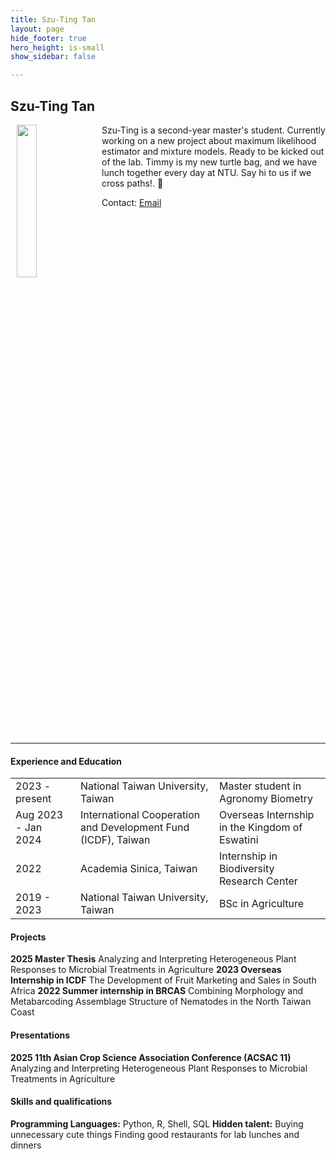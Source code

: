 ```yaml
---
title: Szu-Ting Tan
layout: page
hide_footer: true
hero_height: is-small
show_sidebar: false

---
```


## Szu-Ting Tan

<img src="{{site.url}}/img/szu_ting_tan.png" align="left" hspace="10" width="25%">

Szu-Ting is a second-year master's student. Currently working on a new project about maximum likelihood estimator and mixture models.
Ready to be kicked out of the lab. Timmy is my new turtle bag, and we have lunch together every day at NTU. Say hi to us if we cross paths!. 🐢

Contact:
<i class="fas fa-at"></i> [Email](mailto:r12621203@ntu.edu.tw)  

<!--
<i class="fab fa-github"></i> [Github]()  
<i class="fab fa-linkedin"></i> [LinkedIn]()
<i class="fab fa-google"></i> [Google Scholar]()  
-->

<br clear="all">
<hr class="solid">

#### Experience and Education

| | | |
| --- | --- | --- |
| 2023 - present | National Taiwan University, Taiwan | Master student in Agronomy Biometry |
| Aug 2023 - Jan 2024 | International Cooperation and Development Fund (ICDF), Taiwan | Overseas Internship in the Kingdom of Eswatini|
| 2022 | Academia Sinica, Taiwan | Internship in Biodiversity Research Center |
| 2019 - 2023 | National Taiwan University, Taiwan | BSc in Agriculture |


#### Projects
**2025 Master Thesis**
Analyzing and Interpreting Heterogeneous Plant Responses to Microbial Treatments in Agriculture
**2023 Overseas Internship in ICDF**
The Development of Fruit Marketing and Sales in South Africa
**2022 Summer internship in BRCAS**
Combining Morphology and Metabarcoding Assemblage Structure of Nematodes in the North Taiwan Coast

#### Presentations
**2025 11th Asian Crop Science Association Conference (ACSAC 11)**
Analyzing and Interpreting Heterogeneous Plant Responses to Microbial Treatments in Agriculture


#### Skills and qualifications
**Programming Languages:** Python, R, Shell, SQL
**Hidden talent:**
Buying unnecessary cute things
Finding good restaurants for lab lunches and dinners